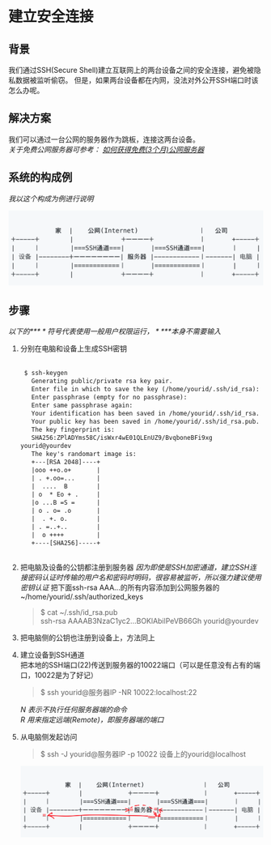 # 建立安全连接
## 背景

我们通过SSH(Secure Shell)建立互联网上的两台设备之间的安全连接，避免被隐私数据被监听偷窃。
但是，如果两台设备都在内网，没法对外公开SSH端口时该怎么办呢。


## 解决方案
我们可以通过一台公网的服务器作为跳板，连接这两台设备。  
_关于免费公网服务器可参考： [如何获得免费(3个月)公网服务器](https://cloud.google.com/free?hl=zh-cn)_

## 系统的构成例
_我以这个构成为例进行说明_

![ssh_tunnel](ssh_tunnel.png)


## 步骤
_以下的**$**符号代表使用一般用户权限运行，**$**本身不需要输入_
1. 分别在电脑和设备上生成SSH密钥  
    <pre><code>
    $ ssh-keygen
      Generating public/private rsa key pair.
      Enter file in which to save the key (/home/yourid/.ssh/id_rsa):
      Enter passphrase (empty for no passphrase):
      Enter same passphrase again:
      Your identification has been saved in /home/yourid/.ssh/id_rsa.
      Your public key has been saved in /home/yourid/.ssh/id_rsa.pub.
      The key fingerprint is:
      SHA256:ZPlADYms58C/isWxr4wE01QLEnUZ9/BvqboneBFi9xg yourid@yourdev
      The key's randomart image is:
      +---[RSA 2048]----+
      |ooo ++o.o+       |
      | . +.oo=...      |
      |  ....  B        |
      | o  * Eo + .     |
      |o ...B =S =      |
      | o . o= .o       |
      |  . +. o.        |
      | . =..+..        |
      |  o ++++         |
      +----[SHA256]-----+
    </code></pre>
1. 把电脑及设备的公钥都注册到服务器
    _因为即使是SSH加密通道，建立SSH连接密码认证时传输的用户名和密码时明码，很容易被监听，所以强力建议使用密钥认证_
    把下面ssh-rsa AAA...的所有内容添加到公网服务器的~/home/yourid/.ssh/authorized_keys
    > $ cat ~/.ssh/id_rsa.pub  
    >ssh-rsa AAAAB3NzaC1yc2...BOKlAbilPeVB66Gh yourid@yourdev  

1. 把电脑侧的公钥也注册到设备上，方法同上

1. 建立设备到SSH通道  
    把本地的SSH端口(22)传送到服务器的10022端口（可以是任意没有占有的端口，10022是为了好记）
    >$ ssh yourid@服务器IP -NR 10022:localhost:22  

    _N 表示不执行任何服务器端的命令_  
    _R 用来指定远端(Remote)，即服务器端的端口_
1. 从电脑侧发起访问
    > $ ssh -J yourid@服务器IP -p 10022 设备上的yourid@localhost

    ![ssh_tunnel_forward](ssh_tunnel_forward.png)
